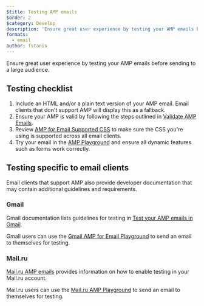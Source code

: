 ```yaml
---
$title: Testing AMP emails
$order: 2
$category: Develop
description: 'Ensure great user experience by testing your AMP emails before sending to a large audience.'
formats:
  - email
author: fstanis
---
```


Ensure great user experience by testing your AMP emails before sending to a large audience.

## Testing checklist

1.  Include an HTML and/or a plain text version of your AMP email. Email clients that don't support AMP will display this as a fallback.
1.  Ensure your AMP is valid by following the steps outlined in [Validate AMP Emails](/content/amp-dev/documentation/guides-and-tutorials/learn/validation-workflow/validate_emails.md).
1.  Review [AMP for Email Supported CSS](/content/amp-dev/documentation/guides-and-tutorials/learn/email-spec/amp-email-css.md) to make sure the CSS you're using is supported across all email clients.
1.  Try your email in the [AMP Playground](https://playground.amp.dev/?runtime=amp4email) and ensure all dynamic features such as forms work correctly.

## Testing specific to email clients

Email clients that support AMP also provide developer documentation that may contain additional guidelines and requirements.

### Gmail

Gmail documentation lists guidelines for testing in [Test your AMP emails in Gmail](https://developers.google.com/gmail/ampemail/testing-dynamic-email).

Gmail users can use the [Gmail AMP for Email Playground](https://amp.gmail.dev/playground/) to send an email to themselves for testing.

### Mail.ru

[Mail.ru AMP emails](https://postmaster.mail.ru/amp) provides information on how to enable testing in your Mail.ru account.

Mail.ru users can use the [Mail.ru AMP Playground](https://postmaster.mail.ru/amp/playground.html) to send an email to themselves for testing.
